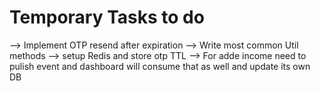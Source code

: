 # Temporary Tasks to do

--> Implement OTP resend after expiration
--> Write most common Util methods
--> setup Redis and store otp TTL
--> For adde income need to pulish event and dashboard will consume that as well and update its own DB